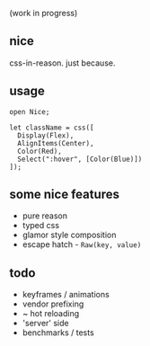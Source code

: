 (work in progress)

## nice

css-in-reason. just because.

## usage

```reason
open Nice;

let className = css([
  Display(Flex),
  AlignItems(Center),
  Color(Red),
  Select(":hover", [Color(Blue)])
]);
```

## some nice features

* pure reason
* typed css
* glamor style composition
* escape hatch - `Raw(key, value)`

## todo

* keyframes / animations
* vendor prefixing
* ~ hot reloading
* 'server' side
* benchmarks / tests
